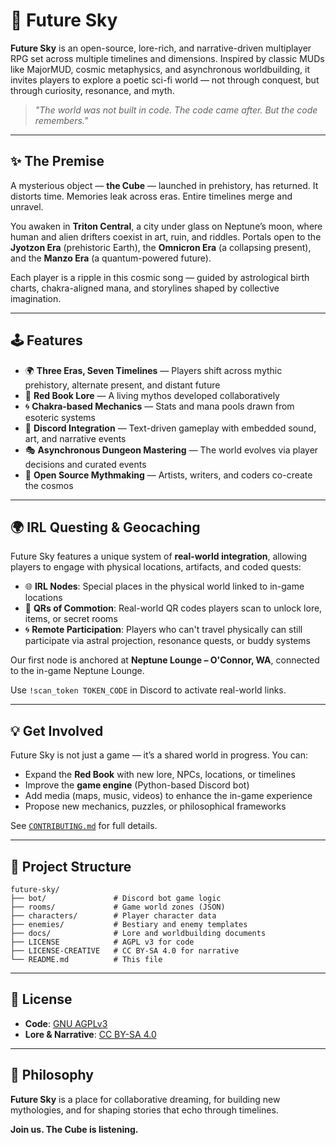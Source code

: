 # 🌌 Future Sky

**Future Sky** is an open-source, lore-rich, and narrative-driven multiplayer RPG set across multiple timelines and dimensions. Inspired by classic MUDs like MajorMUD, cosmic metaphysics, and asynchronous worldbuilding, it invites players to explore a poetic sci-fi world — not through conquest, but through curiosity, resonance, and myth.

> *"The world was not built in code. The code came after. But the code remembers."*

---

## ✨ The Premise

A mysterious object — **the Cube** — launched in prehistory, has returned. It distorts time. Memories leak across eras. Entire timelines merge and unravel.

You awaken in **Triton Central**, a city under glass on Neptune’s moon, where human and alien drifters coexist in art, ruin, and riddles. Portals open to the **Jyotzon Era** (prehistoric Earth), the **Omnicron Era** (a collapsing present), and the **Manzo Era** (a quantum-powered future).

Each player is a ripple in this cosmic song — guided by astrological birth charts, chakra-aligned mana, and storylines shaped by collective imagination.

---

## 🕹️ Features

- 🌍 **Three Eras, Seven Timelines** — Players shift across mythic prehistory, alternate present, and distant future
- 📜 **Red Book Lore** — A living mythos developed collaboratively
- 🌀 **Chakra-based Mechanics** — Stats and mana pools drawn from esoteric systems
- 💬 **Discord Integration** — Text-driven gameplay with embedded sound, art, and narrative events
- 🎭 **Asynchronous Dungeon Mastering** — The world evolves via player decisions and curated events
- 🎨 **Open Source Mythmaking** — Artists, writers, and coders co-create the cosmos

---

## 🌍 IRL Questing & Geocaching

Future Sky features a unique system of **real-world integration**, allowing players to engage with physical locations, artifacts, and coded quests:

- 🌐 **IRL Nodes**: Special places in the physical world linked to in-game locations
- 🧭 **QRs of Commotion**: Real-world QR codes players scan to unlock lore, items, or secret rooms
- 🌀 **Remote Participation**: Players who can't travel physically can still participate via astral projection, resonance quests, or buddy systems

Our first node is anchored at **Neptune Lounge – O'Connor, WA**, connected to the in-game Neptune Lounge.

Use `!scan_token TOKEN_CODE` in Discord to activate real-world links.

---

## 💡 Get Involved

Future Sky is not just a game — it’s a shared world in progress. You can:

- Expand the **Red Book** with new lore, NPCs, locations, or timelines
- Improve the **game engine** (Python-based Discord bot)
- Add media (maps, music, videos) to enhance the in-game experience
- Propose new mechanics, puzzles, or philosophical frameworks

See [`CONTRIBUTING.md`](CONTRIBUTING.md) for full details.

---

## 📂 Project Structure

```
future-sky/
├── bot/               # Discord bot game logic
├── rooms/             # Game world zones (JSON)
├── characters/        # Player character data
├── enemies/           # Bestiary and enemy templates
├── docs/              # Lore and worldbuilding documents
├── LICENSE            # AGPL v3 for code
├── LICENSE-CREATIVE   # CC BY-SA 4.0 for narrative
└── README.md          # This file
```

---

## 📜 License

- **Code**: [GNU AGPLv3](https://www.gnu.org/licenses/agpl-3.0.html)
- **Lore & Narrative**: [CC BY-SA 4.0](https://creativecommons.org/licenses/by-sa/4.0/)

---

## 🧬 Philosophy

**Future Sky** is a place for collaborative dreaming, for building new mythologies, and for shaping stories that echo through timelines.

**Join us. The Cube is listening.**
